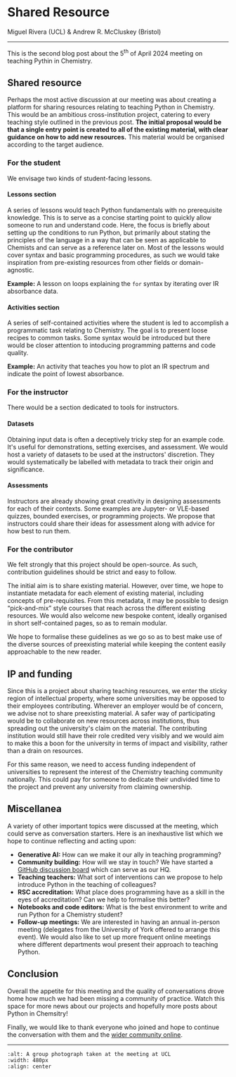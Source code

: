 # Shared Resource

Miguel Rivera (UCL) & Andrew R. McCluskey (Bristol)

<hr>

This is the second blog post about the 5<sup>th</sup> of April 2024 meeting on teaching Pythin in Chemistry.

## Shared resource

Perhaps the most active discussion at our meeting was about creating a platform for sharing resources relating to teaching Python in Chemistry.
This would be an ambitious cross-institution project, catering to every teaching style outlined in the previous post.
**The initial proposal would be that a single entry point is created to all of the existing material, with clear guidance on how to add new resources.**
This material would be organised according to the target audience.

### For the student

We envisage two kinds of student-facing lessons.

#### Lessons section

A series of lessons would teach Python fundamentals with no prerequisite knowledge.
This is to serve as a concise starting point to quickly allow someone to run and understand code.
Here, the focus is briefly about setting up the conditions to run Python, but primarily about stating the principles of the language in a way that can be seen as applicable to Chemists and can serve as a reference later on.
Most of the lessons would cover syntax and basic programming procedures, as such we would take inspiration from pre-existing resources from other fields or domain-agnostic.

**Example:** A lesson on loops explaining the `for` syntax by iterating over IR absorbance data.

#### Activities section

A series of self-contained activities where the student is led to accomplish a programmatic task relating to Chemistry.
The goal is to present loose recipes to common tasks. Some syntax would be introduced but there would be closer attention to intoducing programming patterns and code quality.

**Example:** An activity that teaches you how to plot an IR spectrum and indicate the point of lowest absorbance.

### For the instructor

There would be a section dedicated to tools for instructors.

#### Datasets

Obtaining input data is often a deceptively tricky step for an example code.
It's useful for demonstrations, setting exercises, and assessment.
We would host a variety of datasets to be used at the instructors' discretion.
They would systematically be labelled with metadata to track their origin and significance.

#### Assessments

Instructors are already showing great creativity in designing assessments for each of their contexts.
Some examples are Jupyter- or VLE-based quizzes, bounded exercises, or programming projects.
We propose that instructors could share their ideas for assessment along with advice for how best to run them.

### For the contributor

We felt strongly that this project should be open-source.
As such, contribution guidelines should be strict and easy to follow.

The initial aim is to share existing material.
However, over time, we hope to instantiate metadata for each element of existing material, including concepts of pre-requisites.
From this metadata, it may be possible to design “pick-and-mix” style courses that reach across the different existing resources.
We would also welcome new bespoke content, ideally organised in short self-contained pages, so as to remain modular.

We hope to formalise these guidelines as we go so as to best make use of the diverse sources of preexisting material while keeping the content easily approachable to the new reader.

## IP and funding

Since this is a project about sharing teaching resources, we enter the sticky region of intellectual property, where some universities may be opposed to their employees contributing.
Wherever an employer would be of concern, we advise not to share preexisting material.
A safer way of participating would be to collaborate on new resources across institutions, thus spreading out the university's claim on the material.
The contributing institution would still have their role credited very visibly and we would aim to make this a boon for the university in terms of impact and visibility, rather than a drain on resources.

For this same reason, we need to access funding independent of universities to represent the interest of the Chemistry teaching community nationally.
This could pay for someone to dedicate their undivided time to the project and prevent any university from claiming ownership.

## Miscellanea

A variety of other important topics were discussed at the meeting, which could serve as conversation starters.
Here is an inexhaustive list which we hope to continue reflecting and acting upon:

- **Generative AI:** How can we make it our ally in teaching programming?
- **Community building:** How will we stay in touch?
  We have started a [GitHub discussion board](https://github.com/orgs/pythoninchemistry/discussions) which can serve as our HQ.
- **Teaching teachers:** What sort of interventions can we propose to help introduce Python in the teaching of colleagues?
- **RSC accreditation:** What place does programming have as a skill in the eyes of accreditation? Can we help to formalise this better?
- **Notebooks and code editors:** What is the best environment to write and run Python for a Chemistry student?
- **Follow-up meetings:** We are interested in having an annual in-person meeting (delegates from the University of York offered to arrange this event). 
  We would also like to set up more frequent online meetings where different departments woul present their approach to teaching Python.

## Conclusion

Overall the appetite for this meeting and the quality of conversations drove home how much we had been missing a community of practice.
Watch this space for more news about our projects and hopefully more posts about Python in Chemsitry!

Finally, we would like to thank everyone who joined and hope to continue the conversation with them and the [wider community online](https://github.com/orgs/pythoninchemistry/discussions).

<hr>

```{image} ./assets/img/group-photo.jpeg
:alt: A group photograph taken at the meeting at UCL
:width: 480px
:align: center
```